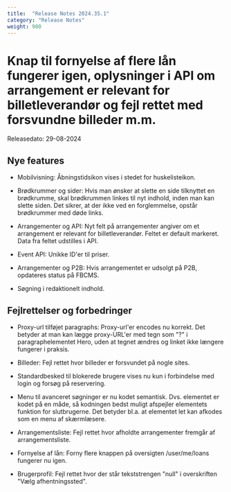 ```yaml
---
title:  "Release Notes 2024.35.1"
category: "Release Notes"
weight: 980
---
```


# Knap til fornyelse af flere lån fungerer igen, oplysninger i API om arrangement er relevant for billetleverandør og fejl rettet med forsvundne billeder m.m. 

Releasedato: 29-08-2024

## Nye features

- Mobilvisning: Åbningstidsikon vises i stedet for huskelisteikon. 

- Brødkrummer og sider: Hvis man ønsker at slette en side tilknyttet en brødkrumme, skal brødkrummen linkes til nyt indhold, inden man kan slette siden. Det sikrer, at der ikke ved en forglemmelse, opstår brødkrummer med døde links. 

- Arrangementer og API: Nyt felt på arrangementer angiver om et arrangement er relevant for billetleverandør. Feltet er default markeret. Data fra feltet udstilles i API. 

- Event API: Unikke ID'er til priser. 

- Arrangementer og P2B: Hvis arrangementet er udsolgt på P2B, opdateres status på FBCMS.
  
- Søgning i redaktionelt indhold. 

## Fejlrettelser og forbedringer

- Proxy-url tilføjet paragraphs: Proxy-url'er encodes nu korrekt. Det betyder at man kan lægge proxy-URL'er med tegn som "?" i paragraphelementet Hero, uden at tegnet ændres og linket ikke længere fungerer i praksis.  

- Billeder: Fejl rettet hvor billeder er forsvundet på nogle sites.
  
- Standardbesked til blokerede brugere vises nu kun i forbindelse med login og forsøg på reservering.

- Menu til avanceret søgninger er nu kodet semantisk. Dvs. elementet er kodet på en måde, så kodningen bedst muligt afspejler elementets funktion for slutbrugerne. Det betyder bl.a. at elementet let kan afkodes som en menu af skærmlæsere.  

- Arrangementsliste: Fejl rettet hvor afholdte arrangementer fremgår af arrangementsliste. 

- Fornyelse af lån: Forny flere knappen på oversigten /user/me/loans fungerer nu igen. 

- Brugerprofil: Fejl rettet hvor der står tekststrengen "null" i overskriften "Vælg afhentningssted". 

